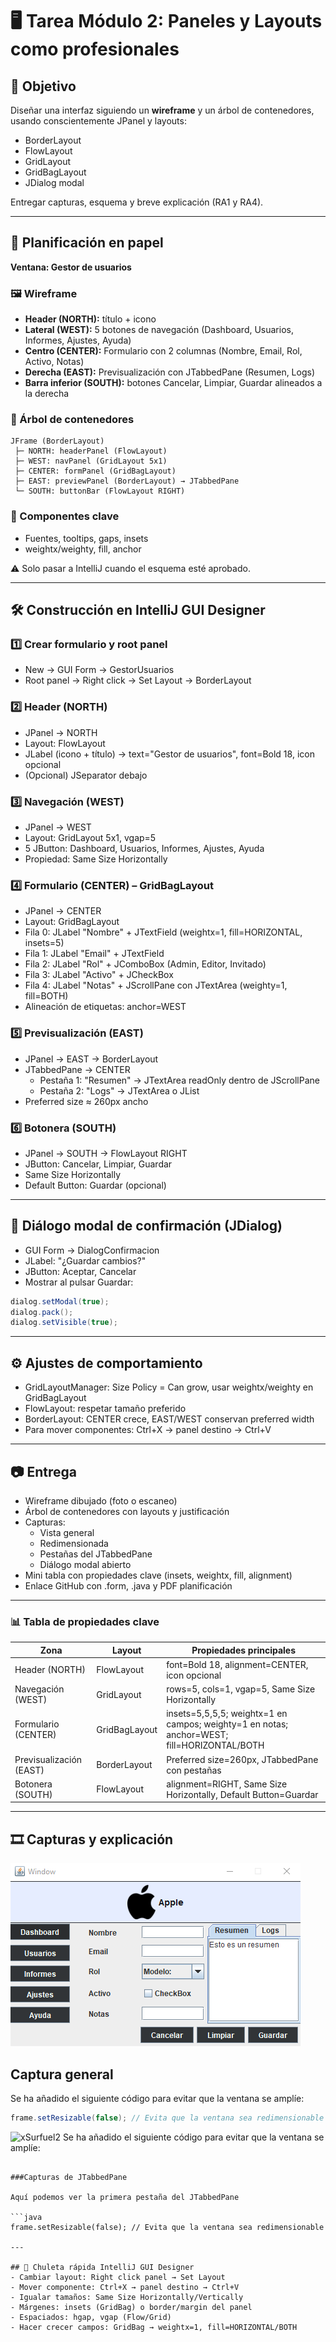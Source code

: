 # 🖥️ Tarea Módulo 2: Paneles y Layouts como profesionales

## 📌 Objetivo
Diseñar una interfaz siguiendo un **wireframe** y un árbol de contenedores, usando conscientemente JPanel y layouts:
- BorderLayout
- FlowLayout
- GridLayout
- GridBagLayout
- JDialog modal

Entregar capturas, esquema y breve explicación (RA1 y RA4).

---

## 📝 Planificación en papel
**Ventana: Gestor de usuarios**

### 🖼️ Wireframe
- **Header (NORTH):** título + icono
- **Lateral (WEST):** 5 botones de navegación (Dashboard, Usuarios, Informes, Ajustes, Ayuda)
- **Centro (CENTER):** Formulario con 2 columnas (Nombre, Email, Rol, Activo, Notas)
- **Derecha (EAST):** Previsualización con JTabbedPane (Resumen, Logs)
- **Barra inferior (SOUTH):** botones Cancelar, Limpiar, Guardar alineados a la derecha

### 🌳 Árbol de contenedores
```
JFrame (BorderLayout)
 ├─ NORTH: headerPanel (FlowLayout)
 ├─ WEST: navPanel (GridLayout 5x1)
 ├─ CENTER: formPanel (GridBagLayout)
 ├─ EAST: previewPanel (BorderLayout) → JTabbedPane
 └─ SOUTH: buttonBar (FlowLayout RIGHT)
```

### 🔑 Componentes clave
- Fuentes, tooltips, gaps, insets
- weightx/weighty, fill, anchor

⚠️ Solo pasar a IntelliJ cuando el esquema esté aprobado.

---

## 🛠️ Construcción en IntelliJ GUI Designer

### 1️⃣ Crear formulario y root panel
- New → GUI Form → GestorUsuarios
- Root panel → Right click → Set Layout → BorderLayout

### 2️⃣ Header (NORTH)
- JPanel → NORTH
- Layout: FlowLayout
- JLabel (icono + título) → text="Gestor de usuarios", font=Bold 18, icon opcional
- (Opcional) JSeparator debajo

### 3️⃣ Navegación (WEST)
- JPanel → WEST
- Layout: GridLayout 5x1, vgap=5
- 5 JButton: Dashboard, Usuarios, Informes, Ajustes, Ayuda
- Propiedad: Same Size Horizontally

### 4️⃣ Formulario (CENTER) – GridBagLayout
- JPanel → CENTER
- Layout: GridBagLayout
- Fila 0: JLabel "Nombre" + JTextField (weightx=1, fill=HORIZONTAL, insets=5)
- Fila 1: JLabel "Email" + JTextField
- Fila 2: JLabel "Rol" + JComboBox (Admin, Editor, Invitado)
- Fila 3: JLabel "Activo" + JCheckBox
- Fila 4: JLabel "Notas" + JScrollPane con JTextArea (weighty=1, fill=BOTH)
- Alineación de etiquetas: anchor=WEST

### 5️⃣ Previsualización (EAST)
- JPanel → EAST → BorderLayout
- JTabbedPane → CENTER
  - Pestaña 1: "Resumen" → JTextArea readOnly dentro de JScrollPane
  - Pestaña 2: "Logs" → JTextArea o JList
- Preferred size ≈ 260px ancho

### 6️⃣ Botonera (SOUTH)
- JPanel → SOUTH → FlowLayout RIGHT
- JButton: Cancelar, Limpiar, Guardar
- Same Size Horizontally
- Default Button: Guardar (opcional)

---

## 🔔 Diálogo modal de confirmación (JDialog)
- GUI Form → DialogConfirmacion
- JLabel: "¿Guardar cambios?"
- JButton: Aceptar, Cancelar
- Mostrar al pulsar Guardar:
```java
dialog.setModal(true);
dialog.pack();
dialog.setVisible(true);
```

---

## ⚙️ Ajustes de comportamiento
- GridLayoutManager: Size Policy = Can grow, usar weightx/weighty en GridBagLayout
- FlowLayout: respetar tamaño preferido
- BorderLayout: CENTER crece, EAST/WEST conservan preferred width
- Para mover componentes: Ctrl+X → panel destino → Ctrl+V

---

## 📷 Entrega
- Wireframe dibujado (foto o escaneo)
- Árbol de contenedores con layouts y justificación
- Capturas:
  - Vista general
  - Redimensionada
  - Pestañas del JTabbedPane
  - Diálogo modal abierto
- Mini tabla con propiedades clave (insets, weightx, fill, alignment)
- Enlace GitHub con .form, .java y PDF planificación

---

### 📊 Tabla de propiedades clave
| Zona              | Layout        | Propiedades principales                          |
|-------------------|--------------|------------------------------------------------|
| Header (NORTH)    | FlowLayout   | font=Bold 18, alignment=CENTER, icon opcional   |
| Navegación (WEST) | GridLayout   | rows=5, cols=1, vgap=5, Same Size Horizontally  |
| Formulario (CENTER)| GridBagLayout | insets=5,5,5,5; weightx=1 en campos; weighty=1 en notas; anchor=WEST; fill=HORIZONTAL/BOTH |
| Previsualización (EAST)| BorderLayout | Preferred size=260px, JTabbedPane con pestañas |
| Botonera (SOUTH)  | FlowLayout   | alignment=RIGHT, Same Size Horizontally, Default Button=Guardar |

---
## 🎞 Capturas y explicación

![xSurfuel2](capturas/vistaGeneral.png)

## Captura general

Se ha añadido el siguiente código para evitar que la ventana se amplíe:

```java
frame.setResizable(false); // Evita que la ventana sea redimensionable
```
![xSurfuel2](capturas/tabbed.png)
Se ha añadido el siguiente código para evitar que la ventana se amplíe:

```

###Capturas de JTabbedPane

Aquí podemos ver la primera pestaña del JTabbedPane

```java
frame.setResizable(false); // Evita que la ventana sea redimensionable

---

## 📌 Chuleta rápida IntelliJ GUI Designer
- Cambiar layout: Right click panel → Set Layout
- Mover componente: Ctrl+X → panel destino → Ctrl+V
- Igualar tamaños: Same Size Horizontally/Vertically
- Márgenes: insets (GridBag) o border/margin del panel
- Espaciados: hgap, vgap (Flow/Grid)
- Hacer crecer campos: GridBag → weightx=1, fill=HORIZONTAL/BOTH

